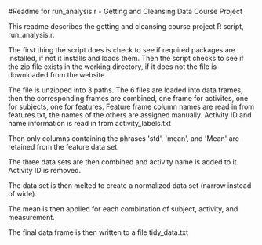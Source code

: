 #Readme for run_analysis.r - Getting and Cleansing Data Course Project

This readme describes the getting and cleansing course project R script, run_analysis.r.

The first thing the script does is check to see if required packages are installed, if not it installs and loads them.  Then the script checks to see if the zip file exists in the working directory, if it does not the file is downloaded from the website.

The file is unzipped into 3 paths.  The 6 files are loaded into data frames, then the corresponding frames are combined, one frame for activites, one for subjects, one for features.
Feature frame column names are read in from features.txt, the names of the others are assigned manually.  Activity ID and name information is read in from activity_labels.txt

Then only columns containing the phrases 'std', 'mean', and 'Mean' are retained from the feature data set.

The three data sets are then combined and activity name is added to it.  Activity ID is removed.

The data set is then melted to create a normalized data set (narrow instead of wide).

The mean is then applied for each combination of subject, activity, and measurement.

The final data frame is then written to a file tidy_data.txt